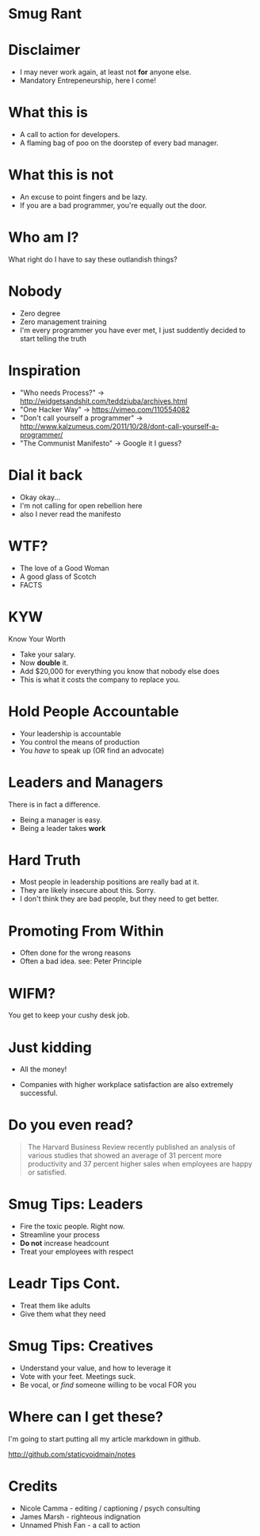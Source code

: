 # Smug Rant
## 

# Disclaimer

- I may never work again, at least not **for** anyone else.
- Mandatory Entrepeneurship, here I come!

# What this is

- A call to action for developers.
- A flaming bag of poo on the doorstep of every bad manager.

# What this is not

- An excuse to point fingers and be lazy.
- If you are a bad programmer, you're equally out the door.

# Who am I?

What right do I have to say these outlandish things?

# Nobody

- Zero degree
- Zero management training
- I'm every programmer you have ever met, I just suddently decided to start telling the truth

# Inspiration

- "Who needs Process?" -> http://widgetsandshit.com/teddziuba/archives.html
- "One Hacker Way" -> https://vimeo.com/110554082
- "Don't call yourself a programmer" -> http://www.kalzumeus.com/2011/10/28/dont-call-yourself-a-programmer/
- "The Communist Manifesto" -> Google it I guess?

# Dial it back

- Okay okay...
- I'm not calling for open rebellion here 
- also I never read the manifesto

# WTF?

- The love of a Good Woman
- A good glass of Scotch
- FACTS

# KYW

Know Your Worth

- Take your salary. 
- Now **double** it.
- Add $20,000 for everything you know that nobody else does 
- This is what it costs the company to replace you.

# Hold People Accountable

- Your leadership is accountable
- You control the means of production
- You _have_ to speak up (OR find an advocate) 

# Leaders and Managers

There is in fact a difference.

- Being a manager is easy.
- Being a leader takes **work**

# Hard Truth
- Most people in leadership positions are really bad at it.
- They are likely insecure about this. Sorry.
- I don't think they are bad people, but they need to get better.

# Promoting From Within

- Often done for the wrong reasons
- Often a bad idea. see: Peter Principle

# WIFM?

You get to keep your cushy desk job.

# Just kidding

- All the money!

- Companies with higher workplace satisfaction are also extremely successful.

# Do you even read?

> The Harvard Business Review recently published an analysis 
> of various studies that showed an average of 31 percent more 
> productivity and 37 percent higher sales when employees are happy or satisfied.

# Smug Tips: Leaders

- Fire the toxic people. Right now.
- Streamline your process
- **Do not** increase headcount
- Treat your employees with respect

# Leadr Tips Cont.

- Treat them like adults
- Give them what they need

# Smug Tips: Creatives

- Understand your value, and how to leverage it
- Vote with your feet. Meetings suck.
- Be vocal, or _find_ someone willing to be vocal FOR you

# Where can I get these?

I'm going to start putting all my article markdown in github.

http://github.com/staticvoidmain/notes

# Credits

* Nicole Camma - editing / captioning / psych consulting
* James Marsh - righteous indignation
* Unnamed Phish Fan - a call to action